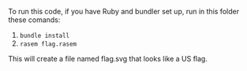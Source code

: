 To run this code, if you have Ruby and bundler set up, run in this folder these comands:

1. `bundle install`
2. `rasem flag.rasem`

This will create a file named flag.svg that looks like a US flag.
